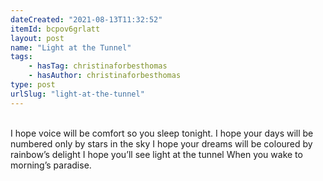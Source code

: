 ```yaml
---
dateCreated: "2021-08-13T11:32:52"
itemId: bcpov6grlatt
layout: post
name: "Light at the Tunnel"
tags:
    - hasTag: christinaforbesthomas
    - hasAuthor: christinaforbesthomas
type: post
urlSlug: "light-at-the-tunnel"
---
```


<br>
I hope voice will be comfort
so you sleep tonight.
I hope your days will be numbered
only by stars in the sky
I hope your dreams will be coloured
by rainbow’s delight
I hope you’ll see light at the tunnel
When you wake to morning’s paradise.
<br><br><br>
